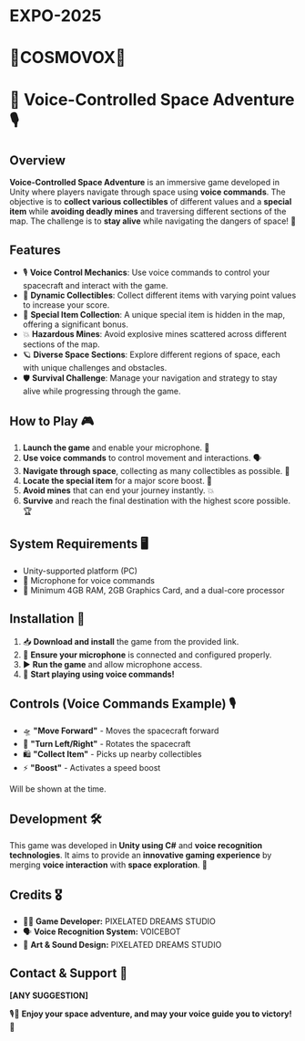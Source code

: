 # EXPO-2025
# 🚀COSMOVOX🚀
# 🚀 Voice-Controlled Space Adventure 🎙️

## Overview

**Voice-Controlled Space Adventure** is an immersive game developed in Unity where players navigate through space using **voice commands**. The objective is to **collect various collectibles** of different values and a **special item** while **avoiding deadly mines** and traversing different sections of the map. The challenge is to **stay alive** while navigating the dangers of space! 🌌

## Features

- 🎙️ **Voice Control Mechanics**: Use voice commands to control your spacecraft and interact with the game.
- 💎 **Dynamic Collectibles**: Collect different items with varying point values to increase your score.
- 🌟 **Special Item Collection**: A unique special item is hidden in the map, offering a significant bonus.
- 💥 **Hazardous Mines**: Avoid explosive mines scattered across different sections of the map.
- 🪐 **Diverse Space Sections**: Explore different regions of space, each with unique challenges and obstacles.
- 🛡️ **Survival Challenge**: Manage your navigation and strategy to stay alive while progressing through the game.

## How to Play 🎮

1. **Launch the game** and enable your microphone. 🎤
2. **Use voice commands** to control movement and interactions. 🗣️
3. **Navigate through space**, collecting as many collectibles as possible. 🚀
4. **Locate the special item** for a major score boost. 🌟
5. **Avoid mines** that can end your journey instantly. 💥
6. **Survive** and reach the final destination with the highest score possible. 🏆

## System Requirements 🖥️

- Unity-supported platform (PC)
- 🎤 Microphone for voice commands
- 💾 Minimum 4GB RAM, 2GB Graphics Card, and a dual-core processor

## Installation 🔧

1. 📥 **Download and install** the game from the provided link.
2. 🎤 **Ensure your microphone** is connected and configured properly.
3. ▶️ **Run the game** and allow microphone access.
4. 🚀 **Start playing using voice commands!**

## Controls (Voice Commands Example) 🎙️

- 🛸 **"Move Forward"** - Moves the spacecraft forward
- 🔄 **"Turn Left/Right"** - Rotates the spacecraft
- 🛍️ **"Collect Item"** - Picks up nearby collectibles
- ⚡ **"Boost"** - Activates a speed boost

Will be shown at the time.

## Development 🛠️

This game was developed in **Unity using C#** and **voice recognition technologies**. It aims to provide an **innovative gaming experience** by merging **voice interaction** with **space exploration**. 🌌

## Credits 🎖️

- 👨‍💻 **Game Developer:** PIXELATED DREAMS STUDIO
- 🗣️ **Voice Recognition System:** VOICEBOT
- 🎨 **Art & Sound Design:** PIXELATED DREAMS STUDIO 

## Contact & Support 📩

**[ANY SUGGESTION]**

🎙️🚀 **Enjoy your space adventure, and may your voice guide you to victory!** 🌟

